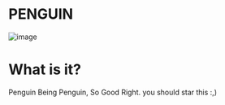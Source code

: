 # PENGUIN

![image](https://github.com/vkxd/PENGUIN/assets/133252048/9237401c-d69f-42ea-9f7c-e3709e85e54a)

# What is it?
Penguin Being Penguin, So Good Right.
you should star this :,)
